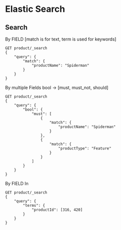 # Elastic Search

## Search

By FIELD [match is for text, term is used for keywords]

```
GET product/_search
{
	"query": {
		"match": {
			"productName": "Spiderman"
		}
	}
}
```

By multiple Fields bool -> [must, must_not, should]
```
GET product/_search
{
	"query": {
		"bool": {
			"must": [
				{
					"match": {
						"productName": "Spiderman"
					}
				},
				{
					"match": {
						"productType": "Feature"
					}
				}
			]
		}
	}
}
```


By FIELD In

```
GET product/_search
{
	"query": {
		"terms": {
			"productId": [316, 420]
		}
	}
}
```